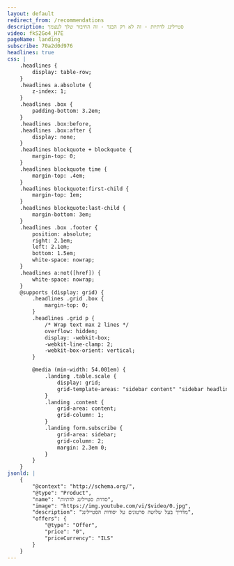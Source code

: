 ```yaml
---
layout: default
redirect_from: /recommendations
description: סטיילינג לדתיות - זה לא רק הבגד - זה החיבור שלך לעצמך
video: fkS2Go4_H7E
pageName: landing
subscribe: 70a2d0d976
headlines: true
css: |
    .headlines {
        display: table-row;
    }
    .headlines a.absolute {
        z-index: 1;
    }
    .headlines .box {
        padding-bottom: 3.2em;
    }
    .headlines .box:before,
    .headlines .box:after {
        display: none;
    }
    .headlines blockquote + blockquote {
        margin-top: 0;
    }
    .headlines blockquote time {
        margin-top: .4em;
    }
    .headlines blockquote:first-child {
        margin-top: 1em;
    }
    .headlines blockquote:last-child {
        margin-bottom: 3em;
    }
    .headlines .box .footer {
        position: absolute;
        right: 2.1em;
        left: 2.1em;
        bottom: 1.5em;
        white-space: nowrap;
    }
    .headlines a:not([href]) {
        white-space: nowrap;
    }
    @supports (display: grid) {
        .headlines .grid .box {
            margin-top: 0;
        }
        .headlines .grid p {
            /* Wrap text max 2 lines */
            overflow: hidden;
            display: -webkit-box;
            -webkit-line-clamp: 2;
            -webkit-box-orient: vertical;
        }

        @media (min-width: 54.001em) {
            .landing .table.scale {
                display: grid;
                grid-template-areas: "sidebar content" "sidebar headlines";
            }
            .landing .content {
                grid-area: content;
                grid-column: 1;
            }
            .landing form.subscribe {
                grid-area: sidebar;
                grid-column: 2;
                margin: 2.3em 0;
            }
        }
    }
jsonld: |
    {
        "@context": "http://schema.org/",
        "@type": "Product",
        "name": "סדרת סטיילינג לדתיות",
        "image": "https://img.youtube.com/vi/$video/0.jpg",
        "description": "מדריך בעל שלושה סרטונים על יסודות הסטיילינג",
        "offers": {
            "@type": "Offer",
            "price": "0",
            "priceCurrency": "ILS"
        }
    }
---
```

